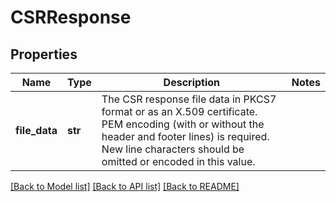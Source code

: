 # CSRResponse

## Properties
Name | Type | Description | Notes
------------ | ------------- | ------------- | -------------
**file_data** | **str** | The CSR response file data in PKCS7 format or as an X.509 certificate. PEM encoding (with or without the header and footer lines) is required. New line characters should be omitted or encoded in this value. | 

[[Back to Model list]](../README.md#documentation-for-models) [[Back to API list]](../README.md#documentation-for-api-endpoints) [[Back to README]](../README.md)


